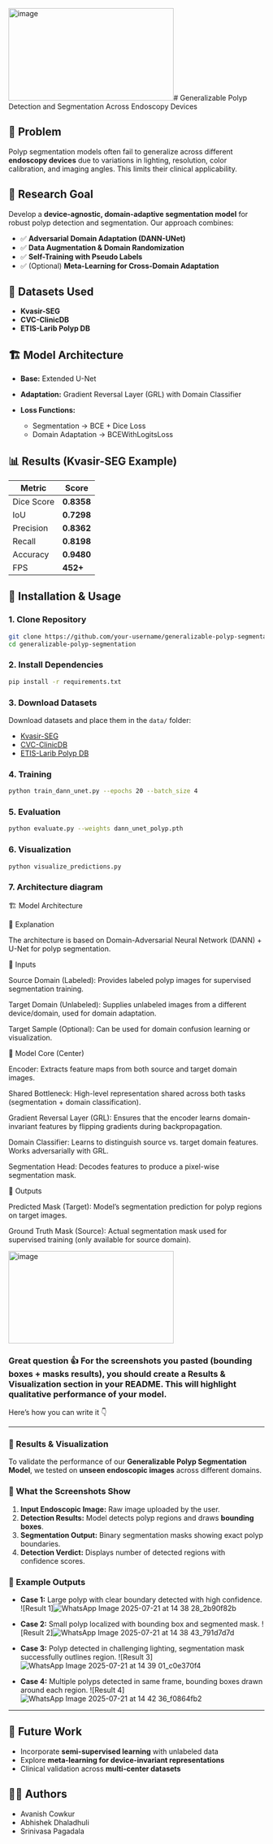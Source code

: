<img width="325" height="182" alt="image" src="https://github.com/user-attachments/assets/8e68227d-22e1-492e-bd66-0b48f944d00d" /># Generalizable Polyp Detection and Segmentation Across Endoscopy Devices

## 📌 Problem

Polyp segmentation models often fail to generalize across different **endoscopy devices** due to variations in lighting, resolution, color calibration, and imaging angles. This limits their clinical applicability.

## 🎯 Research Goal

Develop a **device-agnostic, domain-adaptive segmentation model** for robust polyp detection and segmentation.
Our approach combines:

* ✅ **Adversarial Domain Adaptation (DANN-UNet)**
* ✅ **Data Augmentation & Domain Randomization**
* ✅ **Self-Training with Pseudo Labels**
* ✅ (Optional) **Meta-Learning for Cross-Domain Adaptation**

## 📂 Datasets Used

* **Kvasir-SEG**
* **CVC-ClinicDB**
* **ETIS-Larib Polyp DB**

## 🏗️ Model Architecture

* **Base:** Extended U-Net
* **Adaptation:** Gradient Reversal Layer (GRL) with Domain Classifier
* **Loss Functions:**

  * Segmentation → BCE + Dice Loss
  * Domain Adaptation → BCEWithLogitsLoss

## 📊 Results (Kvasir-SEG Example)

| Metric     | Score      |
| ---------- | ---------- |
| Dice Score | **0.8358** |
| IoU        | **0.7298** |
| Precision  | **0.8362** |
| Recall     | **0.8198** |
| Accuracy   | **0.9480** |
| FPS        | **452+**   |

## 🚀 Installation & Usage

### 1. Clone Repository

```bash
git clone https://github.com/your-username/generalizable-polyp-segmentation.git
cd generalizable-polyp-segmentation
```

### 2. Install Dependencies

```bash
pip install -r requirements.txt
```

### 3. Download Datasets

Download datasets and place them in the `data/` folder:

* [Kvasir-SEG](https://datasets.simula.no/kvasir-seg/)
* [CVC-ClinicDB](https://polyp.grand-challenge.org/CVCClinicDB/)
* [ETIS-Larib Polyp DB](https://polyp.grand-challenge.org/EtisLarib/)


### 4. Training

```bash
python train_dann_unet.py --epochs 20 --batch_size 4
```

### 5. Evaluation

```bash
python evaluate.py --weights dann_unet_polyp.pth
```

### 6. Visualization

```bash
python visualize_predictions.py
```

### 7. Architecture diagram 

🏗️ Model Architecture

🔎 Explanation

The architecture is based on Domain-Adversarial Neural Network (DANN) + U-Net for polyp segmentation.

🔹 Inputs

Source Domain (Labeled): Provides labeled polyp images for supervised segmentation training.

Target Domain (Unlabeled): Supplies unlabeled images from a different device/domain, used for domain adaptation.

Target Sample (Optional): Can be used for domain confusion learning or visualization.

🔹 Model Core (Center)

Encoder: Extracts feature maps from both source and target domain images.

Shared Bottleneck: High-level representation shared across both tasks (segmentation + domain classification).

Gradient Reversal Layer (GRL): Ensures that the encoder learns domain-invariant features by flipping gradients during backpropagation.

Domain Classifier: Learns to distinguish source vs. target domain features. Works adversarially with GRL.

Segmentation Head: Decodes features to produce a pixel-wise segmentation mask.

🔹 Outputs

Predicted Mask (Target): Model’s segmentation prediction for polyp regions on target images.

Ground Truth Mask (Source): Actual segmentation mask used for supervised training (only available for source domain).


<img width="325" height="182" alt="image" src="https://github.com/user-attachments/assets/7c9c3cec-9f86-47d4-81a7-ac0ae506975a" />

### Great question 👍 For the **screenshots** you pasted (bounding boxes + masks results), you should create a **Results & Visualization** section in your README. This will highlight **qualitative performance** of your model.

Here’s how you can write it 👇

---

### 📸 Results & Visualization

To validate the performance of our **Generalizable Polyp Segmentation Model**, we tested on **unseen endoscopic images** across different domains.

### 🔹 What the Screenshots Show

1. **Input Endoscopic Image:** Raw image uploaded by the user.
2. **Detection Results:** Model detects polyp regions and draws **bounding boxes**.
3. **Segmentation Output:** Binary segmentation masks showing exact polyp boundaries.
4. **Detection Verdict:** Displays number of detected regions with confidence scores.

### 🔹 Example Outputs

* **Case 1:** Large polyp with clear boundary detected with high confidence.
  ![Result 1]![WhatsApp Image 2025-07-21 at 14 38 28_2b90f82b](https://github.com/user-attachments/assets/86a407c8-8286-4053-97fb-24a67762c698)


* **Case 2:** Small polyp localized with bounding box and segmented mask.
  ![Result 2]![WhatsApp Image 2025-07-21 at 14 38 43_791d7d7d](https://github.com/user-attachments/assets/59cd3746-8c2c-487a-bc6d-9134841317e0)


* **Case 3:** Polyp detected in challenging lighting, segmentation mask successfully outlines region.
  ![Result 3]![WhatsApp Image 2025-07-21 at 14 39 01_c0e370f4](https://github.com/user-attachments/assets/dc952f66-33d4-46d5-8b2e-f652eabac753)


* **Case 4:** Multiple polyps detected in same frame, bounding boxes drawn around each region.
  ![Result 4]![WhatsApp Image 2025-07-21 at 14 42 36_f0864fb2](https://github.com/user-attachments/assets/985a4b9b-6f33-4a78-a84f-bf0fb479fafa)

---


## 🔮 Future Work

* Incorporate **semi-supervised learning** with unlabeled data
* Explore **meta-learning for device-invariant representations**
* Clinical validation across **multi-center datasets**

## 👨‍💻 Authors

* Avanish Cowkur
* Abhishek Dhaladhuli
* Srinivasa Pagadala
